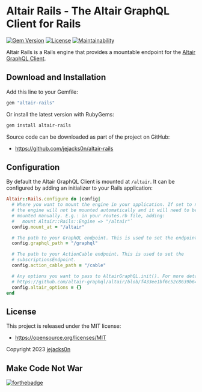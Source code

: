 # Altair Rails - The Altair GraphQL Client for Rails

[![Gem Version](https://badge.fury.io/rb/altair-rails.svg)](https://badge.fury.io/rb/altair-rails)
[![License](https://img.shields.io/badge/license-MIT-brightgreen.svg)](https://opensource.org/licenses/MIT)
[![Maintainability](https://api.codeclimate.com/v1/badges/22128c5c828a8eed6f95/maintainability)](https://codeclimate.com/github/jejacks0n/altair-rails/maintainability)

Altair Rails is a Rails engine that provides a mountable endpoint for the [Altair GraphQL Client](https://altairgraphql.dev/).

## Download and Installation

Add this line to your Gemfile:

```ruby
gem "altair-rails"
```

Or install the latest version with RubyGems:

```bash
gem install altair-rails
```

Source code can be downloaded as part of the project on GitHub:

* https://github.com/jejacks0n/altair-rails

## Configuration

By default the Altair GraphQL Client is mounted at `/altair`. It can be configured by adding an initializer to your Rails application:

```ruby 
Altair::Rails.configure do |config|
  # Where you want to mount the engine in your application. If set to nil,
  # the engine will not be mounted automatically and it will need to be
  # mounted manually. E.g.: in your routes.rb file, adding:
  #   mount Altair::Rails::Engine => "/altair"`
  config.mount_at = "/altair"

  # The path to your GraphQL endpoint. This is used to set the endpointURL.
  config.graphql_path = "/graphql"

  # The path to your ActionCable endpoint. This is used to set the
  # subscriptionsEndpoint.
  config.action_cable_path = "/cable"

  # Any options you want to pass to AltairGraphQL.init(). For more details:
  # https://github.com/altair-graphql/altair/blob/f433ee1bf6c52c8639b6448fa7e0c31c6ad955d1/packages/altair-core/src/config.ts
  config.altair_options = {}
end
```

## License

This project is released under the MIT license:

* https://opensource.org/licenses/MIT

Copyright 2023 [jejacks0n](https://github.com/jejacks0n)

## Make Code Not War

[![forthebadge](http://forthebadge.com/images/badges/built-with-love.svg)](http://forthebadge.com)